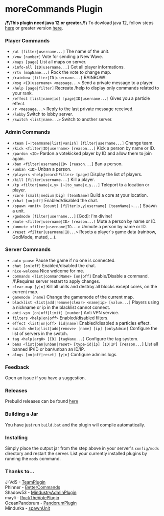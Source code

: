 # moreCommands Plugin
**/!\\This plugin need java 12 or greater./!\\** To dowload java 12, follow steps [here](https://www.oracle.com/fr/java/technologies/javase/jdk12-archive-downloads.html) or greater version [here](https://www.oracle.com/java/technologies/downloads/).

### Player Commands
* `/ut [filter|username...]` The name of the unit.
* `/vnw [number]` Vote for sending a New Wave.
* `/maps [page]` List all maps on server.
* `/info-all [ID|username...]` Get all player informations.
* `/rtv [mapName...]` Rock the vote to change map.
* `/rainbow [filter|ID|username...]` RAINBOW!!
* `/msg <ID|username> <message...>` Send a private message to a player.
* `/help [page|filter]` Recreate /help to display only commands related to your rank.
* `/effect [list|name|id] [page|ID|username...]` Gives you a particle effect.
* `/r <message...>` Reply to the last private message received.
* `/lobby` Switch to lobby server.
* `/switch <list|name...>` Switch to another server.

### Admin Commands
* `/team [~|teamname|list|vanish] [filter|username...]` Change team.
* `/kick <filter|ID|username> [reason...]` Kick a person by name or ID.
* `/pardon <ID>` Pardon a votekicked player by ID and allow them to join again.
* `/ban <filter|username|ID> [reason...]`  Ban a person.
* `/unban <ID>` Unban a person.
* `/players <help|searchFilter> [page]` Display the list of players.
* `/kill [filter|username...]` Kill a player.
* `/tp <filter|name|x,y> [~|to_name|x,y...]` Teleport to a location or player.
* `/core [small|medium|big] [teamName]` Build a core at your location.
* `/chat [on|off]` Enabled/disabled the chat.
* `/spawn <unit> [count] [filter|x,y|username] [teamName|~...]` Spawn a unit.
* `/godmode [filter|username...]` [God]: I'm divine!
* `/mute <filter|username|ID> [reason...]` Mute a person by name or ID.
* `/unmute <filter|username|ID...>` Unmute a person by name or ID.
* `/reset <filter|username|ID...>` Resets a player's game data (rainbow, GodMode, muted, ...).

### Server Commands
* `auto-pause` Pause the game if no one is connected.
* `chat [on|off]` Enabled/disabled the chat.
* `nice-welcome` Nice welcome for me.
* `commands <list|commandName> [on|off]` Enable/Disable a command. /!\\Requires server restart to apply changes.
* `clear-map [y|n]` Kill all units and destroy all blocks except cores, on the current map.
* `gamemode [name]` Change the gamemode of the current map.
* `blacklist <list|add|remove|clear> <name|ip> [value...]` Players using a nickname or ip in the blacklist cannot connect.
* `anti-vpn [on|off|limit] [number]` Anti VPN service.
* `filters <help|on|off>` Enabled/disabled filters.
* `effect <list|on|off> [id|name]` Enabled/disabled a particles effect.
* `switch <help|list|add|remove> [name] [ip] [onlyAdmin]` Configure the list of servers in the switch.
* `tag <help|arg0> [ID] [tagName...]` Configure the tag system.
* `bans <list|ban|unban|reset> [type-id|ip] [ID|IP] [reason...]` List all banned IP/ID or ban/unban an ID/IP.
* `alogs [on|off|reset] [y|n]` Configure admins logs.

### Feedback
Open an issue if you have a suggestion.

### Releases
Prebuild releases can be found [here](https://github.com/ZetaMap/moreCommands/releases) 

### Building a Jar 
You have just run `build.bat` and the plugin will compile automatically.


### Installing
Simply place the output jar from the step above in your server's `config/mods` directory and restart the server.
List your currently installed plugins by running the `mods` command.

### Thanks to...
J-VdS - [TeamPlugin](https://github.com/J-VdS/TeamPlugin)<br>
Phinner - [BetterCommands](https://github.com/Phinner/BetterCommands)<br>
Shadow53 - [MindustryAdminPlugin](https://github.com/Shadow53/MindustryAdminPlugin)<br>
mayli - [RockTheVotePlugin](https://github.com/mayli/RockTheVotePlugin)<br>
OceanPandorum - [PandorumPlugin](https://github.com/OceanPandorum/PandorumPlugin)<br>
Mindurka - [spawnUnit](https://github.com/Mindurka/spawnUnit)

